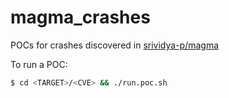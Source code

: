 # magma_crashes

POCs for crashes discovered in [srividya-p/magma](https://github.com/srividya-p/magma)

To run a POC:

```bash
$ cd <TARGET>/<CVE> && ./run.poc.sh
```

